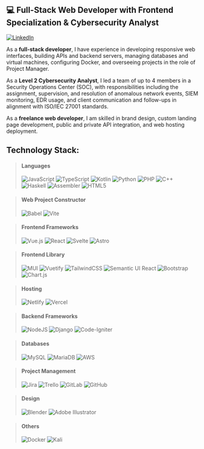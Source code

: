 
## 💻 Full-Stack Web Developer with Frontend Specialization & Cybersecurity Analyst
[![LinkedIn](https://img.shields.io/badge/LinkedIn-%230077B5.svg?logo=linkedin&logoColor=white)](https://linkedin.com/in/ivan-alejandro-cotti)

As a **full-stack developer**, I have experience in developing responsive web interfaces, building APIs and backend servers, managing databases and virtual machines, configuring Docker, and overseeing projects in the role of Project Manager.

As a **Level 2 Cybersecurity Analyst**, I led a team of up to 4 members in a Security Operations Center (SOC), with responsibilities including the assignment, supervision, and resolution of anomalous network events, SIEM monitoring, EDR usage, and client communication and follow-ups in alignment with ISO/IEC 27001 standards.

As a **freelance web developer**, I am skilled in brand design, custom landing page development, public and private API integration, and web hosting deployment.

## Technology Stack:

> #### Languages
> ![JavaScript](https://img.shields.io/badge/javascript-%23323330.svg?style=for-the-badge&logo=javascript&logoColor=%23F7DF1E)
> ![TypeScript](https://img.shields.io/badge/typescript-%23007ACC.svg?style=for-the-badge&logo=typescript&logoColor=white)
> ![Kotlin](https://img.shields.io/badge/kotlin-%237F52FF.svg?style=for-the-badge&logo=kotlin&logoColor=white) 
> ![Python](https://img.shields.io/badge/python-3670A0?style=for-the-badge&logo=python&logoColor=ffdd54) 
> ![PHP](https://img.shields.io/badge/php-%23777BB4.svg?style=for-the-badge&logo=php&logoColor=white) 
> ![C++](https://img.shields.io/badge/c++-%2300599C.svg?style=for-the-badge&logo=c%2B%2B&logoColor=white)
> ![Haskell](https://img.shields.io/badge/Haskell-5e5086?style=for-the-badge&logo=haskell&logoColor=white)
> ![Assembler](https://img.shields.io/badge/assembly%20script-%23000000.svg?style=for-the-badge&logo=assemblyscript&logoColor=white)
> ![HTML5](https://img.shields.io/badge/html5-%23E34F26.svg?style=for-the-badge&logo=html5&logoColor=white) 

> #### Web Project Constructor
> ![Babel](https://img.shields.io/badge/Babel-F9DC3e?style=for-the-badge&logo=babel&logoColor=black)
> ![Vite](https://img.shields.io/badge/vite-%23646CFF.svg?style=for-the-badge&logo=vite&logoColor=white)

> #### Frontend Frameworks
> ![Vue.js](https://img.shields.io/badge/vue.js-%2335495e.svg?style=for-the-badge&logo=vuedotjs&logoColor=%234FC08D) 
> ![React](https://img.shields.io/badge/react-%2320232a.svg?style=for-the-badge&logo=react&logoColor=%2361DAFB) 
> ![Svelte](https://img.shields.io/badge/svelte-%23f1413d.svg?style=for-the-badge&logo=svelte&logoColor=white)
> ![Astro](https://img.shields.io/badge/astro-%232C2052.svg?style=for-the-badge&logo=astro&logoColor=white)

> #### Frontend Library
> ![MUI](https://img.shields.io/badge/MUI-%230081CB.svg?style=for-the-badge&logo=mui&logoColor=white) 
> ![Vuetify](https://img.shields.io/badge/Vuetify-1867C0?style=for-the-badge&logo=vuetify&logoColor=AEDDFF) 
> ![TailwindCSS](https://img.shields.io/badge/tailwindcss-%2338B2AC.svg?style=for-the-badge&logo=tailwind-css&logoColor=white)
> ![Semantic UI React](https://img.shields.io/badge/Semantic%20UI%20React-%2335BDB2.svg?style=for-the-badge&logo=SemanticUIReact&logoColor=white)
> ![Bootstrap](https://img.shields.io/badge/bootstrap-%238511FA.svg?style=for-the-badge&logo=bootstrap&logoColor=white) 
> ![Chart.js](https://img.shields.io/badge/chart.js-F5788D.svg?style=for-the-badge&logo=chart.js&logoColor=white) 

> #### Hosting
> ![Netlify](https://img.shields.io/badge/netlify-%23000000.svg?style=for-the-badge&logo=netlify&logoColor=#00C7B7)
> ![Vercel](https://img.shields.io/badge/vercel-%23000000.svg?style=for-the-badge&logo=vercel&logoColor=white)

> #### Backend Frameworks
> ![NodeJS](https://img.shields.io/badge/node.js-6DA55F?style=for-the-badge&logo=node.js&logoColor=white) 
> ![Django](https://img.shields.io/badge/django-%23092E20.svg?style=for-the-badge&logo=django&logoColor=white) 
> ![Code-Igniter](https://img.shields.io/badge/CodeIgniter-%23EF4223.svg?style=for-the-badge&logo=codeIgniter&logoColor=white) 

> #### Databases
> ![MySQL](https://img.shields.io/badge/mysql-4479A1.svg?style=for-the-badge&logo=mysql&logoColor=white) 
> ![MariaDB](https://img.shields.io/badge/MariaDB-003545?style=for-the-badge&logo=mariadb&logoColor=white) 
> ![AWS](https://img.shields.io/badge/AWS-%23FF9900.svg?style=for-the-badge&logo=amazon-aws&logoColor=white)

> #### Project Management
> ![Jira](https://img.shields.io/badge/jira-%230A0FFF.svg?style=for-the-badge&logo=jira&logoColor=white)
> ![Trello](https://img.shields.io/badge/Trello-%23026AA7.svg?style=for-the-badge&logo=Trello&logoColor=white)
> ![GitLab](https://img.shields.io/badge/gitlab-%23181717.svg?style=for-the-badge&logo=gitlab&logoColor=white)
> ![GitHub](https://img.shields.io/badge/github-%23121011.svg?style=for-the-badge&logo=github&logoColor=white)

> #### Design
> ![Blender](https://img.shields.io/badge/blender-%23F5792A.svg?style=for-the-badge&logo=blender&logoColor=white)
> ![Adobe Illustrator](https://img.shields.io/badge/adobe%20illustrator-%23FF9A00.svg?style=for-the-badge&logo=adobe%20illustrator&logoColor=white)

> #### Others
> ![Docker](https://img.shields.io/badge/docker-%230db7ed.svg?style=for-the-badge&logo=docker&logoColor=white)
> ![Kali](https://img.shields.io/badge/Kali-268BEE?style=for-the-badge&logo=kalilinux&logoColor=white)
